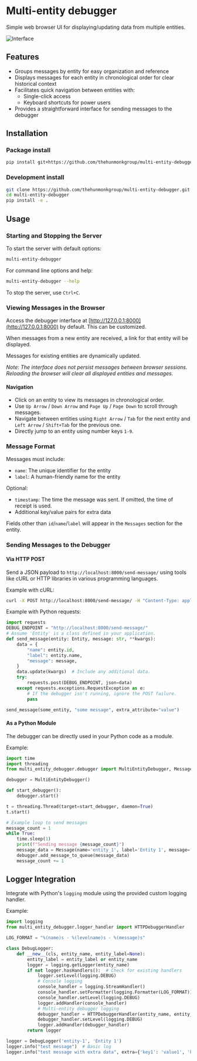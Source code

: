 # Multi-entity debugger

Simple web browser UI for displaying/updating data from multiple entities.

<img src="https://github.com/thehunmonkgroup/multi-entity-debugger/assets/43772/553f564a-3b7e-40d9-8399-fad65ac24853" alt="Interface" />

## Features

* Groups messages by entity for easy organization and reference
* Displays messages for each entity in chronological order for clear historical context
* Facilitates quick navigation between entities with:
    * Single-click access
    * Keyboard shortcuts for power users
* Provides a straightforward interface for sending messages to the debugger

## Installation

### Package install

```sh
pip install git+https://github.com/thehunmonkgroup/multi-entity-debugger
```

### Development install

```sh
git clone https://github.com/thehunmonkgroup/multi-entity-debugger.git
cd multi-entity-debugger
pip install -e .
```

## Usage

### Starting and Stopping the Server

To start the server with default options:

```sh
multi-entity-debugger
```

For command line options and help:

```sh
multi-entity-debugger --help
```

To stop the server, use `Ctrl+C`.

### Viewing Messages in the Browser

Access the debugger interface at [http://127.0.0.1:8000](http://127.0.0.1:8000) by default. This can be customized.

When messages from a new entity are received, a link for that entity will be displayed.

Messages for existing entities are dynamically updated.

*Note: The interface does not persist messages between browser sessions. Reloading the browser will clear all displayed entities and messages.*

#### Navigation

- Click on an entity to view its messages in chronological order.
- Use `Up Arrow` / `Down Arrow` and `Page Up` / `Page Down` to scroll through messages.
- Navigate between entities using `Right Arrow` / `Tab` for the next entity and `Left Arrow` / `Shift+Tab` for the previous one.
- Directly jump to an entity using number keys `1-9`.

### Message Format

Messages must include:

 * `name`: The unique identifier for the entity
 * `label`: A human-friendly name for the entity

Optional:

 * `timestamp`: The time the message was sent. If omitted, the time of receipt is used.
 * Additional key/value pairs for extra data

Fields other than `id`/`name`/`label` will appear in the `Messages` section for the entity.

### Sending Messages to the Debugger

#### Via HTTP POST

Send a JSON payload to `http://localhost:8000/send-message/` using tools like cURL or HTTP libraries in various programming languages.

Example with cURL:

```sh
curl -X POST http://localhost:8000/send-message/ -H "Content-Type: application/json" -d '{"name":"agent_1", "label":"Agent 1", "message":"hello world"}'
```

Example with Python requests:

```python
import requests
DEBUG_ENDPOINT = "http://localhost:8000/send-message/"
# Assume 'Entity' is a class defined in your application.
def send_message(entity: Entity, message: str, **kwargs):
    data = {
        "name": entity.id,
        "label": entity.name,
        "message": message,
    }
    data.update(kwargs)  # Include any additional data.
    try:
        requests.post(DEBUG_ENDPOINT, json=data)
    except requests.exceptions.RequestException as e:
        # If the debugger isn't running, ignore the POST failure.
        pass

send_message(some_entity, "some message", extra_attribute="value")
```

#### As a Python Module

The debugger can be directly used in your Python code as a module.

Example:

```python
import time
import threading
from multi_entity_debugger.debugger import MultiEntityDebugger, Message

debugger = MultiEntityDebugger()

def start_debugger():
    debugger.start()

t = threading.Thread(target=start_debugger, daemon=True)
t.start()

# Example loop to send messages
message_count = 1
while True:
    time.sleep(1)
    print(f"Sending message {message_count}")
    message_data = Message(name='entity_1', label='Entity 1', message=f'Message {message_count}')
    debugger.add_message_to_queue(message_data)
    message_count += 1
```

## Logger Integration

Integrate with Python's `logging` module using the provided custom logging handler.

Example:

```python
import logging
from multi_entity_debugger.logger_handler import HTTPDebuggerHandler

LOG_FORMAT = "%(name)s - %(levelname)s - %(message)s"

class DebugLogger:
    def __new__(cls, entity_name, entity_label=None):
        entity_label = entity_label or entity_name
        logger = logging.getLogger(entity_name)
        if not logger.hasHandlers():  # Check for existing handlers
            logger.setLevel(logging.DEBUG)
            # Console logging
            console_handler = logging.StreamHandler()
            console_handler.setFormatter(logging.Formatter(LOG_FORMAT))
            console_handler.setLevel(logging.DEBUG)
            logger.addHandler(console_handler)
            # Multi-entity debugger logging
            debugger_handler = HTTPDebuggerHandler(entity_name, entity_label)
            debugger_handler.setLevel(logging.DEBUG)
            logger.addHandler(debugger_handler)
        return logger

logger = DebugLogger('entity-1', 'Entity 1')
logger.info("test message")  # Basic log
logger.info("test message with extra data", extra={'key1': 'value1', 'key2': 'value2'})  # Log with extra data
```
